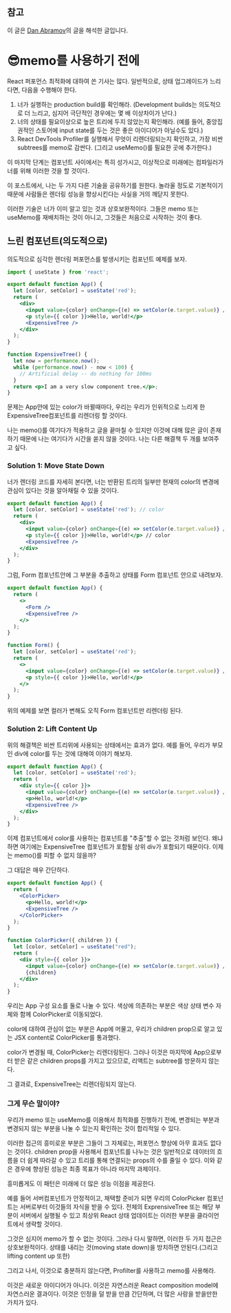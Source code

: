 ## 참고 
이 글은 <a href="https://overreacted.io/before-you-memo/">Dan Abramov</a>의 글을 해석한 글입니다.

# 😎memo를 사용하기 전에
React 퍼포먼스 최적화에 대하여 쓴 기사는 많다. 일반적으로, 상태 업그레이드가 느리다면, 다음을 수행해야 한다.

1. 너가 실행하는 production build를 확인해라. (Development builds는 의도적으로 더 느리고, 심지어 극단적인 경우에는 몇 배 이상차이가 난다.)
2. 너의 상태를 필요이상으로 높은 트리에 두지 않았는지 확인해라. (예를 들어, 중앙집권적인 스토어에 input state를 두는 것은 좋은 아이디어가 아닐수도 있다.)
3. React DevTools Profiler를 실행해서 무엇이 리렌더링되는지 확인하고, 가장 비싼 subtrees를 memo로 감싼다. (그리고 useMemo()를 필요한 곳에 추가한다.)

이 마지막 단계는 컴포넌트 사이에서는 특히 성가시고, 이상적으로 미래에는 컴파일러가 너를 위해 이러한 것을 할 것이다.

이 포스트에서, 나는 두 가지 다른 기술을 공유하기를 원한다. 놀라울 정도로 기본적이기 때문에 사람들은 렌더링 성능을 향상시킨다는 사실을 거의 깨닫지 못한다.

이러한 기술은 너가 이미 알고 있는 것과 상호보완적이다. 그들은 memo 또는 useMemo를 재배치하는 것이 아니고, 그것들은 처음으로 시작하는 것이 좋다.

## 느린 컴포넌트(의도적으로)

의도적으로 심각한 렌더링 퍼포먼스를 발생시키는 컴포넌트 예제를 보자.

```jsx
import { useState } from 'react';

export default function App() {
  let [color, setColor] = useState('red');
  return (
    <div>
      <input value={color} onChange={(e) => setColor(e.target.value)} />
      <p style={{ color }}>Hello, world!</p>
      <ExpensiveTree />
    </div>
  );
}

function ExpensiveTree() {
  let now = performance.now();
  while (performance.now() - now < 100) {
    // Artificial delay -- do nothing for 100ms
  }
  return <p>I am a very slow component tree.</p>;
}
```

문제는 App안에 있는 color가 바뀔때마다, 우리는 우리가 인위적으로 느리게 한 ExpensiveTree컴포넌트를 리렌더링 할 것이다.

나는 memo()를 여기다가 적용하고 글을 끝마칠 수 있지만 이것에 대해 많은 글이 존재하기 때문에 나는 여기다가 시간을 쏟지 않을 것이다. 나는 다른 해결책 두 개를 보여주고 싶다.

### Solution 1: Move State Down

너가 렌더링 코드를 자세히 본다면, 너는 반환된 트리의 일부만 현재의 color의 변경에 관심이 있다는 것을 알아채릴 수 있을 것이다.

```jsx
export default function App() {
  let [color, setColor] = useState('red'); // color 
  return (
    <div>
      <input value={color} onChange={(e) => setColor(e.target.value)} /> // color
      <p style={{ color }}>Hello, world!</p> // color
      <ExpensiveTree />
    </div>
  );
}
```

그럼, Form 컴포넌트안에 그 부분을 추출하고 상태를 Form 컴포넌트 안으로 내려보자.

```jsx
export default function App() {
  return (
    <>
      <Form />
      <ExpensiveTree />
    </>
  );
}

function Form() {
  let [color, setColor] = useState('red');
  return (
    <>
      <input value={color} onChange={(e) => setColor(e.target.value)} />
      <p style={{ color }}>Hello, world!</p>
    </>
  );
}
```

위의 예제를 보면 컬러가 변해도 오직 Form 컴포넌트만 리렌더링 된다.

### Solution 2: Lift Content Up

위의 해결책은 비싼 트리위에 사용되는 상태에서는 효과가 없다. 예를 들어, 우리가 부모인 div에 color를 두는 것에 대해여 이야기 해보자.

```jsx
export default function App() {
  let [color, setColor] = useState('red');
  return (
    <div style={{ color }}>
      <input value={color} onChange={(e) => setColor(e.target.value)} />
      <p>Hello, world!</p>
      <ExpensiveTree />
    </div>
  );
}
```

이제 컴포넌트에서 color를 사용하는 컴포넌트를 "추출"할 수 없는 것처럼 보인다. 왜냐하면 여기에는 ExpensiveTree 컴포넌트가 포함될 상위 div가 포함되기 때문이다. 이제는 memo()를 피할 수 없지 않을까?

그 대답은 매우 간단하다.

```jsx
export default function App() {
  return (
    <ColorPicker>
      <p>Hello, world!</p>
      <ExpensiveTree />
    </ColorPicker>
  );
}

function ColorPicker({ children }) {
  let [color, setColor] = useState("red");
  return (
    <div style={{ color }}>
      <input value={color} onChange={(e) => setColor(e.target.value)} />
      {children}
    </div>
  );
}
```

우리는 App 구성 요소를 둘로 나눌 수 있다. 색상에 의존하는 부분은 색상 상태 변수 자체와 함께 ColorPicker로 이동되었다.

color에 대하여 관심이 없는 부분은 App에 머물고, 우리가 children prop으로 알고 있는 JSX content로 ColorPicker를 통과했다.

color가 변경될 때, ColorPicker는 리렌더링된다. 그러나 이것은 마지막에 App으로부터 받은 같은 children props를 가지고 있으므로, 리액트는 subtree를 방문하지 않는다.

그 결과로, ExpensiveTree는 리렌더링되지 않는다.

### 그게 무슨 말이야?

우리가 memo 또는 useMemo를 이용해서 최적화를 진행하기 전에, 변경되는 부분과 변경되지 않는 부분을 나눌 수 있는지 확인하는 것이 합리적일 수 있다. 

이러한 접근의 흥미로운 부분은 그들이 그 자체로는, 퍼포먼스 향상에 아무 효과도 없다는 것이다. children prop을 사용해서 컴포넌트를 나누는 것은 일반적으로 데이터의 흐름을 더 쉽게 따라갈 수 있고 트리를 통해 연결되는 props의 수를 줄일 수 있다. 이와 같은 경우에 향상된 성능은 최종 목표가 아니라 마지막 과제이다.

흥미롭게도 이 패턴은 미래에 더 많은 성능 이점을 제공한다.

예를 들어 서버컴포넌트가 안정적이고, 채택할 준비가 되면 우리의 ColorPicker 컴포넌트는 서버로부터 이것들의 자식을 받을 수 있다. 전체의 ExprensiveTree 또는 해당 부분이 서버에서 실행될 수 있고 최상위 React 상태 업데이트는 이러한 부분을 클라이언트에서 생략할 것이다.

그것은 심지어 memo가 할 수 없는 것이다. 그러나 다시 말하면, 이러한 두 가지 접근은 상호보완적이다. 상태를 내리는 것(moving state down)을 방치하면 안된다.(그리고 lifting content up 또한)

그리고 나서, 이것으로 충분하지 않는다면, Profilter를 사용하고 memo를 사용해라.

이것은 새로운 아이디어가 아니다. 이것은 자연스러운 React composition model에 자연스러운 결과이다. 이것은 인정을 덜 받을 만큼 간단하며, 더 많은 사랑을 받을만한 가치가 있다.
